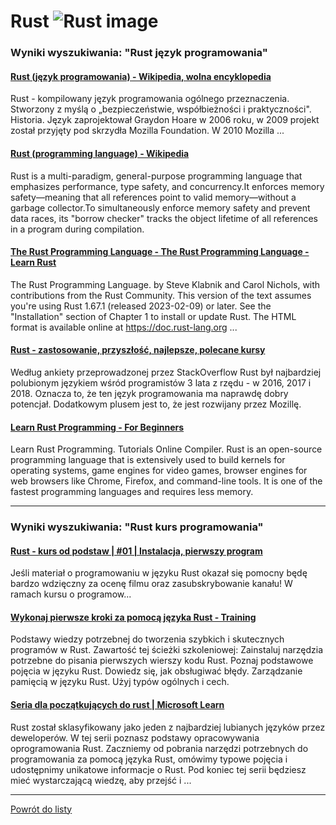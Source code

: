 # Rust ![Rust image](https://www.tiobe.com/wp-content/themes/tiobe/tiobe-index/images/Rust.png)

### Wyniki wyszukiwania: "Rust język programowania" 

#### [Rust (język programowania) - Wikipedia, wolna encyklopedia](https://pl.wikipedia.org/wiki/Rust_(język_programowania)) 

 Rust - kompilowany język programowania ogólnego przeznaczenia. Stworzony z myślą o „bezpieczeństwie, współbieżności i praktyczności". Historia. Język zaprojektował Graydon Hoare w 2006 roku, w 2009 projekt został przyjęty pod skrzydła Mozilla Foundation. W 2010 Mozilla ...




#### [Rust (programming language) - Wikipedia](https://en.wikipedia.org/wiki/Rust_(programming_language)) 

 Rust is a multi-paradigm, general-purpose programming language that emphasizes performance, type safety, and concurrency.It enforces memory safety—meaning that all references point to valid memory—without a garbage collector.To simultaneously enforce memory safety and prevent data races, its "borrow checker" tracks the object lifetime of all references in a program during compilation.




#### [The Rust Programming Language - The Rust Programming Language - Learn Rust](https://doc.rust-lang.org/stable/book/) 

 The Rust Programming Language. by Steve Klabnik and Carol Nichols, with contributions from the Rust Community. This version of the text assumes you're using Rust 1.67.1 (released 2023-02-09) or later. See the "Installation" section of Chapter 1 to install or update Rust. The HTML format is available online at https://doc.rust-lang.org ...




#### [Rust - zastosowanie, przyszłość, najlepsze, polecane kursy](https://jaki-jezyk-programowania.pl/technologie/rust/) 

 Według ankiety przeprowadzonej przez StackOverflow Rust był najbardziej polubionym językiem wśród programistów 3 lata z rzędu - w 2016, 2017 i 2018. Oznacza to, że ten język programowania ma naprawdę dobry potencjał. Dodatkowym plusem jest to, że jest rozwijany przez Mozillę.




#### [Learn Rust Programming - For Beginners](https://www.programiz.com/rust) 

 Learn Rust Programming. Tutorials Online Compiler. Rust is an open-source programming language that is extensively used to build kernels for operating systems, game engines for video games, browser engines for web browsers like Chrome, Firefox, and command-line tools. It is one of the fastest programming languages and requires less memory.






---

### Wyniki wyszukiwania: "Rust kurs programowania" 

#### [Rust - kurs od podstaw | #01 | Instalacja, pierwszy program](https://www.youtube.com/watch?v=Mam6MOZzIE0) 

 Jeśli materiał o programowaniu w języku Rust okazał się pomocny będę bardzo wdzięczny za ocenę filmu oraz zasubskrybowanie kanału! W ramach kursu o programow...




#### [Wykonaj pierwsze kroki za pomocą języka Rust - Training](https://learn.microsoft.com/pl-pl/training/paths/rust-first-steps/) 

 Podstawy wiedzy potrzebnej do tworzenia szybkich i skutecznych programów w Rust. Zawartość tej ścieżki szkoleniowej: Zainstaluj narzędzia potrzebne do pisania pierwszych wierszy kodu Rust. Poznaj podstawowe pojęcia w języku Rust. Dowiedz się, jak obsługiwać błędy. Zarządzanie pamięcią w języku Rust. Użyj typów ogólnych i cech.




#### [Seria dla początkujących do rust | Microsoft Learn](https://learn.microsoft.com/pl-pl/shows/beginners-series-to-rust/) 

 Rust został sklasyfikowany jako jeden z najbardziej lubianych języków przez deweloperów. W tej serii poznasz podstawy opracowywania oprogramowania Rust. Zaczniemy od pobrania narzędzi potrzebnych do programowania za pomocą języka Rust, omówimy typowe pojęcia i udostępnimy unikatowe informacje o Rust. Pod koniec tej serii będziesz mieć wystarczającą wiedzę, aby przejść i ...






---

 [Powrót do listy](top20.html)